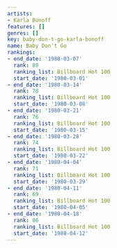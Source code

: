 ```yaml
---
artists:
- Karla Bonoff
features: []
genres: []
key: baby-don-t-go-karla-bonoff
name: Baby Don't Go
rankings:
- end_date: '1980-03-07'
  rank: 80
  ranking_list: Billboard Hot 100
  start_date: '1980-03-01'
- end_date: '1980-03-14'
  rank: 78
  ranking_list: Billboard Hot 100
  start_date: '1980-03-08'
- end_date: '1980-03-21'
  rank: 76
  ranking_list: Billboard Hot 100
  start_date: '1980-03-15'
- end_date: '1980-03-28'
  rank: 74
  ranking_list: Billboard Hot 100
  start_date: '1980-03-22'
- end_date: '1980-04-04'
  rank: 71
  ranking_list: Billboard Hot 100
  start_date: '1980-03-29'
- end_date: '1980-04-11'
  rank: 69
  ranking_list: Billboard Hot 100
  start_date: '1980-04-05'
- end_date: '1980-04-18'
  rank: 86
  ranking_list: Billboard Hot 100
  start_date: '1980-04-12'
---
```


